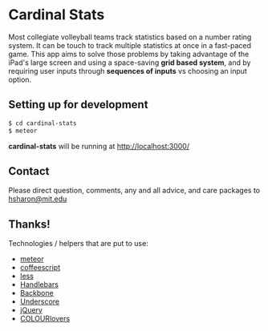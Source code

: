 Cardinal Stats
==============================


Most collegiate volleyball teams track statistics based on a number rating system. It can be touch to track multiple statistics at once in a fast-paced game. This app aims to solve those problems by taking advantage of the iPad's large screen and using a space-saving __grid based system__, and by requiring user inputs through __sequences of inputs__ vs choosing an input option.

Setting up for development
--------------------------

```bash
$ cd cardinal-stats
$ meteor
```

**cardinal-stats** will be running at [http://localhost:3000/](http://localhost:3000/)

Contact
-------

Please direct question, comments, any and all advice, and care packages to <hsharon@mit.edu>

Thanks!
-------

Technologies / helpers that are put to use:
+ [meteor](https://www.meteor.com/)
+ [coffeescript](http://coffeescript.org/)
+ [less](http://lesscss.org/)
+ [Handlebars](http://handlebarsjs.com/)
+ [Backbone](http://backbonejs.org/)
+ [Underscore](http://underscorejs.org/)
+ [jQuery](http://jquery.com/)
+ [COLOURlovers](http://www.colourlovers.com/)
